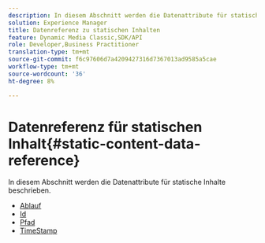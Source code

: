 ```yaml
---
description: In diesem Abschnitt werden die Datenattribute für statische Inhalte beschrieben.
solution: Experience Manager
title: Datenreferenz zu statischen Inhalten
feature: Dynamic Media Classic,SDK/API
role: Developer,Business Practitioner
translation-type: tm+mt
source-git-commit: f6c97606d7a4209427316d7367013ad9585a5cae
workflow-type: tm+mt
source-wordcount: '36'
ht-degree: 8%

---
```



# Datenreferenz für statischen Inhalt{#static-content-data-reference}

In diesem Abschnitt werden die Datenattribute für statische Inhalte beschrieben.

* [Ablauf](r-expiration-static.md)
* [Id](r-id-static.md)
* [Pfad](r-path-static.md)
* [TimeStamp](r-timestamp-static.md)
